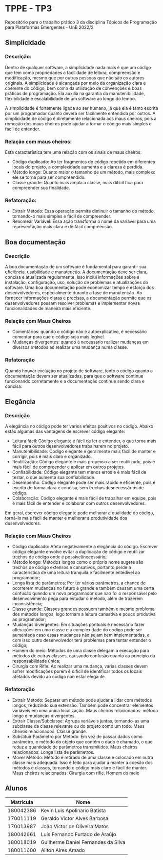 # TPPE - TP3

Repositório para o trabalho prático 3 da disciplina Tópicos de Programação para Plataformas Emergentes - UnB 2022/2

## Simplicidade

### Descrição:
Dentro de qualquer software, a simplicidade nada mais é que um código que tem como propriedades a facilidade de leitura, compreensão e modificação, mesmo que por outras pessoas que não são os autores originais. A simplicidade é alcançada por meio da organização clara e coerente do código, bem como da utilização de convenções e boas práticas de programação. Ela auxilia na garantia da manutenibilidade, flexibilidade e escalabilidade de um software ao longo do tempo. 

A simplicidade é fortemente ligada ao ser humano, já que ela é tanto escrita por um programador quanto deverá ser facilmente entendida por outros. A simplicidade de código é diretamente relacionada aos maus cheiros, pois a remoção dos maus cheiros pode ajudar a tornar o código mais simples e fácil de entender.

### Relação com maus cheiros: 
Esta característica tem uma relação com os sinais de maus cheiros:

- Código duplicado: Ao ter fragmentos de código repetido em diferentes locais do projeto, a complexidade aumenta e a clareza é perdida.
- Método longo: Quanto maior o tamanho de um método, mais complexo ele se torna para ser compreendido.
- Classe grande: Quanto mais ampla a classe, mais difícil fica para compreender sua finalidade.

 
### Refatoração:
- Extrair Método: Essa operação permite diminuir o tamanho do método, tornando-o mais simples e fácil de compreender.
- Renomear Variável: Essa ação transforma o nome da variável para uma representação mais clara e de fácil compreensão.

## Boa documentação

### Descrição

A boa documentação de um software é fundamental para garantir sua eficiência, usabilidade e manutenção. A documentação deve ser clara, concisa e atualizada regularmente. Isso inclui informações sobre a instalação, configuração, uso, solução de problemas e atualizações do software. Uma boa documentação pode economizar tempo e esforço dos desenvolvedores, especialmente durante a fase de manutenção. Ao fornecer informações claras e precisas, a documentação permite que os desenvolvedores possam resolver problemas e implementar novas funcionalidades de maneira mais eficiente.

### Relação com Maus Cheiros

-   Comentários: quando o código não é autoexplicativo, é necessário comentar para que o código seja mais legível.
-   Mudanças divergentes: quando é necessario realizar mudanças em diversos métodos ao realizar uma mudança numa classe.

### Refatoração

Quando houver evolução no projeto de software, tanto o código quanto a documentação devem ser atualizadas, para que o software continue funcionando corretamente e a documentação continue sendo clara e concisa.


## Elegância

### Descrição

A elegância no código pode ter vários efeitos positivos no código. Abaixo estão algumas das vantagens de escrever código elegante:

- Leitura fácil: Código elegante é fácil de ler e entender, o que torna mais fácil para outros desenvolvedores trabalharem no projeto.
- Manutenibilidade: Código elegante é geralmente mais fácil de manter e corrigir, pois é mais claro e organizado.
- Reutilização: Código elegante é mais propenso a ser reutilizado, pois é mais fácil de compreender e aplicar em outros projetos.
- Confiabilidade: Código elegante tem menos erros e é mais fácil de testar, o que aumenta sua confiabilidade.
- Desempenho: Código elegante pode ser mais rápido e eficiente, pois é escrito de forma clara e concisa, sem trechos desnecessários de código.
- Colaboração: Código elegante é mais fácil de trabalhar em equipe, pois é mais fácil de entender e colaborar com outros desenvolvedores.

Em geral, escrever código elegante pode melhorar a qualidade do código, torná-lo mais fácil de manter e melhorar a produtividade dos desenvolvedores.

### Relação com Maus Cheiros

- Código duplicado: Afeta negativamente a elegância do código. Escrever código elegante envolve evitar a duplicação de código e reutilizar trechos de código onde é possível/necessário;
- Método longo: Métodos longos como o próprio nome sugere são trechos de código extensos e cansativos, portanto perde a característica de uma leitura tranquila e facilmente entedível ao programador;
- Longa lista de parâmetros: Por ter vários parâmetros, a chance de ocorrerem mudanças no futuro é grande e também causam uma certa confusão quando um novo programador que nao foi o responsável pelo desenvolvimento pega para estudar o método, além de trazerem inconsistência;
- Classe grande: Classes grandes possuem também o mesmo problema dos métodos longos, logo tornam a leitura cansativa e pouco produtiva ao programador;
- Mudanças divergentes: Em situações pontuais é necessário fazer alterações em uma classe e a complexidade do código pode ser aumentada caso essas mudanças não sejam bem implementadas, e com isso outro desenvolvedor terá problemas para tentar entender o código;
- Homem do meio: Métodos de uma classe delegam a execução para métodos de outras classes, causando confusão quanto ao princípio da responsabilidade única;
- Cirurgia com Rifle: Ao realizar uma mudança, várias classes devem sofrer modificações porém é difícil de identificar todos os locais afetados devido ao código não estar elegante.

### Refatoração

- Extrair Método: Separar um método pode ajudar a lidar com métodos longos, reduzindo sua extensão. Também pode concentrar elementos variáveis em uma única localização. Maus cheiros relacionados: método longo e mudanças divergentes.
- Extrair Classe/Subclasse: Agrupa variáveis juntas, tornando-as uma subclasse da classe relevante ou do projeto como um todo. Maus cheiros relacionados: Classe grande.
- Substituir Parâmetro por Método: Em vez de passar dados como parâmetro, o método do objeto que contém o dado é chamado, o que reduz a quantidade de parâmetros transmitidos. Maus cheiros relacionados: Longa lista de parâmetros.
- Mover Método: Método é retirado de uma classe e colocado em outra classe mais adequada. Isso é feito para ajudar a manter a coesão dos métodos e classes, tornando o código mais claro e fácil de manter. Maus cheiros relacionados: Cirurgia com rifle, Homem do meio


## Alunos

| Matrícula | Nome                                |
| --------- | ----------------------------------- |
| 180042386 | Kevin Luis Apolinario Batista       |
| 170011119 | Geraldo Victor Alves Barbosa        |
| 170013987 | João Victor de Oliveira Matos       |
| 180042661 | Luís Fernando Furtado de Araújo     |
| 180018019 | Guilherme Daniel Fernandes da Silva |
| 180011600 | Ailton Aires Amado                  |
